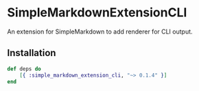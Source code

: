 # SimpleMarkdownExtensionCLI
An extension for SimpleMarkdown to add renderer for CLI output.

Installation
------------

```elixir
def deps do
    [{ :simple_markdown_extension_cli, "~> 0.1.4" }]
end
```
